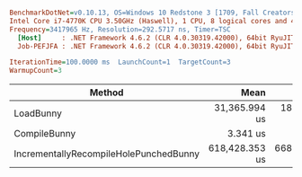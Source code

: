 ``` ini

BenchmarkDotNet=v0.10.13, OS=Windows 10 Redstone 3 [1709, Fall Creators Update] (10.0.16299.125)
Intel Core i7-4770K CPU 3.50GHz (Haswell), 1 CPU, 8 logical cores and 4 physical cores
Frequency=3417965 Hz, Resolution=292.5717 ns, Timer=TSC
  [Host]     : .NET Framework 4.6.2 (CLR 4.0.30319.42000), 64bit RyuJIT-v4.7.2600.0
  Job-PEFJFA : .NET Framework 4.6.2 (CLR 4.0.30319.42000), 64bit RyuJIT-v4.7.2600.0

IterationTime=100.0000 ms  LaunchCount=1  TargetCount=3  
WarmupCount=3  

```
|                                 Method |           Mean |          Error |         StdDev |
|--------------------------------------- |---------------:|---------------:|---------------:|
|                              LoadBunny |  31,365.994 us |  18,824.341 us |  1,063.6102 us |
|                           CompileBunny |       3.341 us |       6.000 us |      0.3390 us |
| IncrementallyRecompileHolePunchedBunny | 618,428.353 us | 668,805.926 us | 37,788.7751 us |
